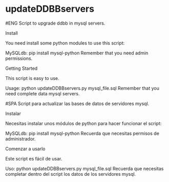 # updateDDBBservers

#ENG
Script to upgrade ddbb in mysql servers.

Install

You need install some python modules to use this script:

MySQLdb:
pip install mysql-python
Remember that you need admin permissions.

Getting Started

This script is easy to use.

Usage: python updateDDBBservers.py mysql_file.sql
Remember that you need complete data mysql servers.

#SPA
Script para actualizar las bases de datos de servidores mysql.

Instalar

Necesitas instalar unos módulos de python para hacer funcionar el script:

MySQLdb:
pip install mysql-python
Recuerda que necesitas permisos de administrador.

Comenzar a usarlo

Este script es fácil de usar.

Uso: python updateDDBBservers.py mysql_file.sql
Recuerda que necesitas completar dentro del script los datos de los servidores mysql.
